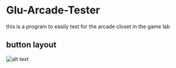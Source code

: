 # Glu-Arcade-Tester

this is a program to easily test for the arcade closet in the game lab 

## button layout

![alt text](https://cdn.discordapp.com/attachments/1027518189682303019/1101184074430828574/button_layout.png)


